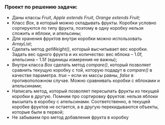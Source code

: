 ### Проект по решению задачи:

- Даны классы *Fruit*, *Apple extends Fruit*, *Orange extends Fruit;*
- Класс *Box*, в который можно складывать фрукты. Коробки условно сортируются по
типу фрукта, поэтому в одну коробку нельзя сложить и яблоки, и апельсины;
- Для хранения фруктов внутри коробки можно использовать *ArrayList*;
- Сделать метод *getWeight()*, который высчитывает вес коробки. Задать вес одного
фрукта и их количество: вес яблока – 1.0f, апельсина – 1.5f (единицы измерения не
важны);
- Внутри класса *Box* сделать метод *compare()*, который позволяет сравнить текущую
коробку с той, которую подадут в *compare()* в качестве параметра. *true* – если их массы
равны, *false* в противоположном случае. Можно сравнивать коробки с яблоками и
апельсинами;
- Написать метод, который позволяет пересыпать фрукты из текущей коробки в другую.
Помним про сортировку фруктов: нельзя яблоки высыпать в коробку с апельсинами.
Соответственно, в текущей коробке фруктов не остается, а в другую перекидываются
объекты, которые были в первой;
- Не забываем про метод добавления фрукта в коробку